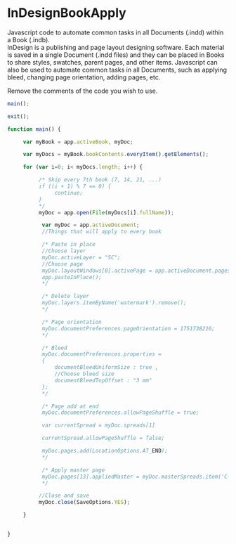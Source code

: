 # InDesignBookApply
Javascript code to automate common tasks in all Documents (.indd) within a Book (.indb).  
InDesign is a publishing and page layout designing software. Each material is saved in a single Document (.indd files) and they can be placed in Books to share styles, swatches, parent pages, and other items. Javascript can also be used to automate common tasks in all Documents, such as applying bleed, changing page orientation, adding pages, etc.

Remove the comments of the code you wish to use.

```javascript
main();

exit();

function main() {

     var myBook = app.activeBook, myDoc;

     var myDocs = myBook.bookContents.everyItem().getElements();

     for (var i=0; i< myDocs.length; i++) {

          /* Skip every 7th book (7, 14, 21, ...)
          if ((i + 1) % 7 == 0) {
               continue;	
          }
          */
          myDoc = app.open(File(myDocs[i].fullName));

           var myDoc = app.activeDocument;
           //Things that will apply to every book

           /* Paste in place
           //Choose layer
           myDoc.activeLayer = "SC";
           //Choose page
           myDoc.layoutWindows[0].activePage = app.activeDocument.pages[6];
           app.pasteInPlace();
           */

           /* Delete layer
           myDoc.layers.itemByName('watermark').remove();
           */

           /* Page orientation
           myDoc.documentPreferences.pageOrientation = 1751738216;
           */

           /* Bleed
           myDoc.documentPreferences.properties =
           {
               documentBleedUniformSize : true ,
               //Choose bleed size
               documentBleedTopOffset : "3 mm"
           };
           */

           /* Page add at end
           myDoc.documentPreferences.allowPageShuffle = true;

           var currentSpread = myDoc.spreads[1]

           currentSpread.allowPageShuffle = false;

           myDoc.pages.add(LocationOptions.AT_END);
           */

           /* Apply master page
           myDoc.pages[13].appliedMaster = myDoc.masterSpreads.item('C-Master');
           */

          //Close and save
          myDoc.close(SaveOptions.YES);

     }
     

}
```

